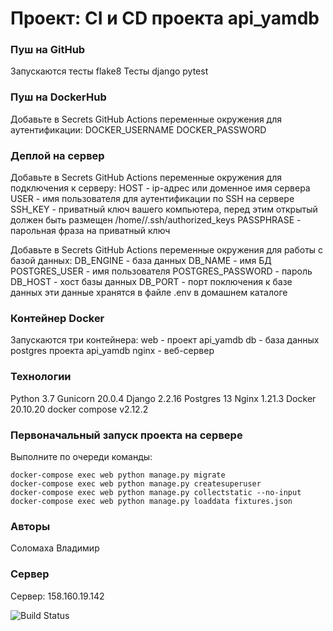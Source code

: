 # Проект: CI и CD проекта api_yamdb
### Пуш на GitHub
Запускаются тесты flake8
Тесты django pytest
### Пуш на DockerHub
Добавьте в Secrets GitHub Actions переменные окружения для аутентификации:
DOCKER_USERNAME
DOCKER_PASSWORD
### Деплой на сервер
Добавьте в Secrets GitHub Actions переменные окружения для подключения к серверу:
HOST - ip-адрес или доменное имя сервера
USER - имя пользователя для аутентификации по SSH на сервере
SSH_KEY - приватный ключ вашего компьютера, перед этим открытый должен быть размещен /home/<user>/.ssh/authorized_keys
PASSPHRASE - парольная фраза на приватный ключ

Добавьте в Secrets GitHub Actions переменные окружения для работы с базой данных:
DB_ENGINE - база данных
DB_NAME - имя БД
POSTGRES_USER - имя пользователя
POSTGRES_PASSWORD - пароль
DB_HOST - хост базы данных
DB_PORT - порт поключения к базе данных
эти данные хранятся в файле .env в домашнем каталоге
### Контейнер Docker
Запускаются три контейнера:
web - проект api_yamdb
db - база данных postgres проекта api_yamdb
nginx - веб-сервер
### Технологии
Python 3.7
Gunicorn 20.0.4
Django 2.2.16
Postgres 13
Nginx 1.21.3
Docker 20.10.20
docker compose v2.12.2 
### Первоначальный запуск проекта на сервере
Выполните по очереди команды:
```
docker-compose exec web python manage.py migrate
docker-compose exec web python manage.py createsuperuser
docker-compose exec web python manage.py collectstatic --no-input
docker-compose exec web python manage.py loaddata fixtures.json
```
### Авторы
Соломаха Владимир

### Сервер
Сервер: 158.160.19.142

![Build Status](https://github.com/VladimirSolomakha/yamdb_final/actions/workflows/yamdb_workflow.yml/badge.svg)

